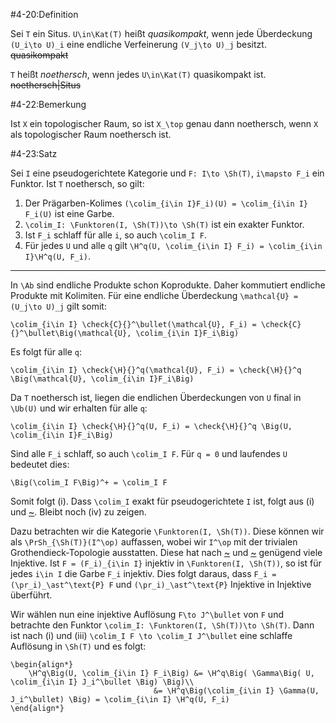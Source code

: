 #4-20:Definition

Sei `T` ein Situs. `U\in\Kat(T)` heißt *quasikompakt*, wenn jede Überdeckung `(U_i\to U)_i` eine endliche Verfeinerung `(V_j\to U)_j` besitzt. ~~quasikompakt~~

`T` heißt *noethersch*, wenn jedes `U\in\Kat(T)` quasikompakt ist. ~~noethersch|Situs~~

#4-22:Bemerkung

Ist `X` ein topologischer Raum, so ist `X_\top` genau dann noethersch, wenn `X` als topologischer Raum noethersch ist.

#4-23:Satz

Sei `I` eine pseudogerichtete Kategorie und `F: I\to \Sh(T)`, `i\mapsto F_i` ein Funktor. Ist `T` noethersch, so gilt:

1. Der Prägarben-Kolimes `(\colim_{i\in I}F_i)(U) = \colim_{i\in I} F_i(U)` ist eine Garbe.
2. `\colim_I: \Funktoren(I, \Sh(T))\to \Sh(T)` ist ein exakter Funktor.
3. Ist `F_i` schlaff für alle `i`, so auch `\colim_I F`.
4. Für jedes `U` und alle `q` gilt `\H^q(U, \colim_{i\in I} F_i) = \colim_{i\in I}\H^q(U, F_i)`.

---

In `\Ab` sind endliche Produkte schon Koprodukte. Daher kommutiert endliche Produkte mit Kolimiten. Für eine endliche Überdeckung `\mathcal{U} = (U_j\to U)_j` gilt somit:

    \colim_{i\in I} \check{C}{}^\bullet(\mathcal{U}, F_i) = \check{C}{}^\bullet\Big(\mathcal{U}, \colim_{i\in I}F_i\Big)

Es folgt für alle `q`:

    \colim_{i\in I} \check{\H}{}^q(\mathcal{U}, F_i) = \check{\H}{}^q \Big(\mathcal{U}, \colim_{i\in I}F_i\Big)

Da `T` noethersch ist, liegen die endlichen Überdeckungen von `U` final in `\Ub(U)` und wir erhalten für alle `q`:

    \colim_{i\in I} \check{\H}{}^q(U, F_i) = \check{\H}{}^q \Big(U, \colim_{i\in I}F_i\Big)

Sind alle `F_i` schlaff, so auch `\colim_I F`. Für `q = 0` und laufendes `U` bedeutet dies:

    \Big(\colim_I F\Big)^+ = \colim_I F

Somit folgt (i). Dass `\colim_I` exakt für pseudogerichtete `I` ist, folgt aus (i) und [~](#2-42). Bleibt noch (iv) zu zeigen.

Dazu betrachten wir die Kategorie `\Funktoren(I, \Sh(T))`. Diese können wir als `\PrSh_{\Sh(T)}(I^\op)` auffassen, wobei wir `I^\op` mit der trivialen Grothendieck-Topologie ausstatten. Diese hat nach [~](#3-4) und [~](#2-42) genügend viele Injektive. Ist `F = (F_i)_{i\in I}` injektiv in `\Funktoren(I, \Sh(T))`, so ist für jedes `i\in I` die Garbe `F_i` injektiv. Dies folgt daraus, dass `F_i = (\pr_i)_\ast^\text{P} F` und `(\pr_i)_\ast^\text{P}` Injektive in Injektive überführt.

Wir wählen nun eine injektive Auflösung `F\to J^\bullet` von `F` und betrachte den Funktor `\colim_I: \Funktoren(I, \Sh(T))\to \Sh(T)`. Dann ist nach (i) und (iii) `\colim_I F \to \colim_I J^\bullet` eine schlaffe Auflösung in `\Sh(T)` und es folgt:

    \begin{align*}
        \H^q\Big(U, \colim_{i\in I} F_i\Big) &= \H^q\Big( \Gamma\Big( U, \colim_{i\in I} J_i^\bullet \Big) \Big)\\
                                    &= \H^q\Big(\colim_{i\in I} \Gamma(U, J_i^\bullet) \Big) = \colim_{i\in I} \H^q(U, F_i)
    \end{align*}
